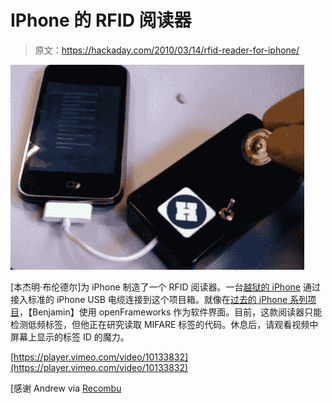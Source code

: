 # IPhone 的 RFID 阅读器

> 原文：<https://hackaday.com/2010/03/14/rfid-reader-for-iphone/>

![](img/b541510fae4ca100db8fd023a6538d42.png "rfid-reader-for-iphone")

[本杰明·布伦德尔]为 iPhone 制造了一个 RFID 阅读器。一台[越狱的 iPhone](http://hackaday.com/2010/03/11/hardware-jailbreak-eases-reboot-pains/) 通过接入标准的 iPhone USB 电缆连接到这个项目箱。就像在[过去的 iPhone 系列项目](http://hackaday.com/2010/02/15/developing-for-iphone-serial-communications/)，【Benjamin】使用 openFrameworks 作为软件界面。目前，这款阅读器只能检测低频标签，但他正在研究读取 MIFARE 标签的代码。休息后，请观看视频中屏幕上显示的标签 ID 的魔力。

[https://player.vimeo.com/video/10133832](https://player.vimeo.com/video/10133832)

[感谢 Andrew via [Recombu](http://recombu.com/news/how-to-make-your-own-iphone-rfid-reader_M11544.html)